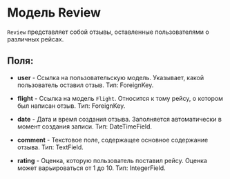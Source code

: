 # Модель Review

`Review` представляет собой отзывы, оставленные пользователями о различных рейсах.

## Поля:

- **user** - Ссылка на пользовательскую модель. Указывает, какой пользователь оставил отзыв. Тип: ForeignKey.

- **flight** - Ссылка на модель `Flight`. Относится к тому рейсу, о котором был написан отзыв. Тип: ForeignKey.

- **date** - Дата и время создания отзыва. Заполняется автоматически в момент создания записи. Тип: DateTimeField.

- **comment** - Текстовое поле, содержащее основное содержание отзыва. Тип: TextField.

- **rating** - Оценка, которую пользователь поставил рейсу. Оценка может варьироваться от 1 до 10. Тип: IntegerField.
